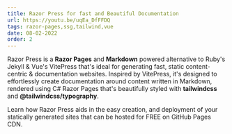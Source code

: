 ```yaml
---
title: Razor Press for fast and Beautiful Documentation
url: https://youtu.be/uqEa_DfFFDQ
tags: razor-pages,ssg,tailwind,vue
date: 08-02-2022
order: 2
---
```


Razor Press is a **Razor Pages** and **Markdown** powered alternative to Ruby's Jekyll & Vue's VitePress 
that's ideal for generating fast, static content-centric & documentation websites. 
Inspired by VitePress, it's designed to effortlessly create documentation around content written in Markdown, 
rendered using C# Razor Pages that's beautifully styled with **tailwindcss** and **@tailwindcss/typography**.

Learn how Razor Press aids in the easy creation, and deployment of your statically generated sites that 
can be hosted for FREE on GitHub Pages CDN.